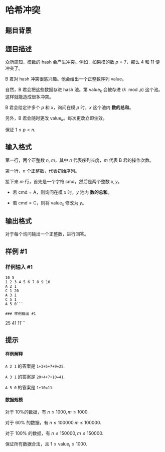 # 哈希冲突

## 题目背景



## 题目描述

众所周知，模数的 hash 会产生冲突。例如，如果模的数 $p=7$，那么 $4$ 和 $11$ 便冲突了。


B 君对 hash 冲突很感兴趣。他会给出一个正整数序列 $\text{value}$。

自然，B 君会把这些数据存进 hash 池。第 $\text{value}_k$ 会被存进 $(k \mod p)$ 这个池。这样就能造成很多冲突。


B 君会给定许多个 $p$ 和 $x$，询问在模 $p$ 时，$x$ 这个池内 **数的总和**。

另外，B 君会随时更改 $\text{value}_k$。每次更改立即生效。


保证 ${1\leq p<n}$.


## 输入格式

第一行，两个正整数 $n$, $m$，其中 $n$ 代表序列长度，$m$ 代表 B 君的操作次数。


第一行，$n$ 个正整数，代表初始序列。


接下来 $m$ 行，首先是一个字符 $\text{cmd}$，然后是两个整数 $x,y$。

- 若 $\text{cmd}=\text{A}$，则询问在模 $x$ 时，$y$ 池内 **数的总和**。

- 若 $\text{cmd}=\text{C}$，则将 $\text{value}_x$ 修改为 $y$。


## 输出格式

对于每个询问输出一个正整数，进行回答。


## 样例 #1

### 样例输入 #1
```
10 5
1 2 3 4 5 6 7 8 9 10
A 2 1
C 1 20
A 3 1
C 5 1
A 5 0```

### 样例输出 #1

```
25
41
11```

## 提示

#### 样例解释 



`A 2 1` 的答案是 `1+3+5+7+9=25`.

`A 3 1` 的答案是 `20+4+7+10=41`.

`A 5 0` 的答案是 `1+10=11`.

#### 数据规模

对于 $10\%$的数据，有 $n\leq 1000,m\leq 1000$.

对于 $60\%$ 的数据，有 $n\leq 100000.m\leq 100000$.

对于 $100\%$ 的数据，有 $n\leq 150000,m\leq 150000$.


保证所有数据合法，且 $1\leq \text{value}_i \leq 1000$.
